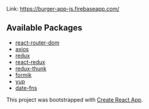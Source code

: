 Link: https://burger-app-js.firebaseapp.com/



## Available Packages
- [react-router-dom](https://www.npmjs.com/package/react-router-dom)
- [axios](https://github.com/axios/axios)
- [redux](https://github.com/reduxjs/redux)
- [react-redux](https://github.com/reduxjs/react-redux)
- [redux-thunk](https://github.com/reduxjs/redux-thunk)
- [formik](https://github.com/jaredpalmer/formik)
- [yup](https://github.com/jquense/yup)
- [date-fns](https://github.com/date-fns/date-fns)


This project was bootstrapped with [Create React App](https://github.com/facebook/create-react-app).